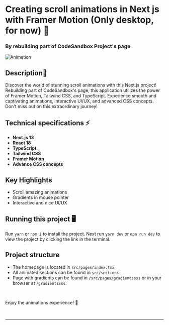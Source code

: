 # Creating scroll animations in Next js with Framer Motion (Only desktop, for now) 🚀
### By rebuilding part of CodeSandbox Project's page

![Animation](https://user-images.githubusercontent.com/2969573/222395347-49b53741-2d02-4580-adf0-2de437957ea5.gif)


## Description🌟
Discover the world of stunning scroll animations with this Next.js project! Rebuilding part of CodeSandbox's page, this application utilizes the power of Framer Motion, Tailwind CSS, and TypeScript. Experience smooth and captivating animations, interactive UI/UX, and advanced CSS concepts. Don't miss out on this extraordinary journey!  




## Technical specifications ⚡️
- **Next.js 13**
- **React 18**
- **TypeScript**
- **Tailwind CSS**
- **Framer Motion**
- **Advance CSS concepts**

## Key Highlights
- Scroll amazing animations
- Gradients in mouse pointer
- Interactive and nice UI/UX

## Running this project 🖥️

Run `yarn` or `npm i` to install the project. Next run `yarn dev` or `npm run dev` to view the project by clicking the link in the terminal.

## Project structure

- The homepage is located in `src/pages/index.tsx`
- All animated sections can be found in `src/sections`
- Page with gradients can be found in `/src/pages/gradientssss` or in your browser at `/gradientssss`.

<br/>

Enjoy the animations experience! 💙

<br/>
<hr/>

